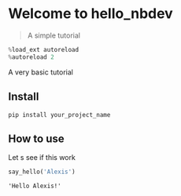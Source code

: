 # Welcome to hello_nbdev
> A simple tutorial


```python
%load_ext autoreload
%autoreload 2
```

A very basic tutorial

## Install

`pip install your_project_name`

## How to use

Let s see if this work

```python
say_hello('Alexis')
```




    'Hello Alexis!'


